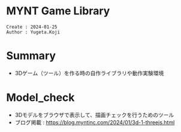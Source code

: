 MYNT Game Library
===
```
Create : 2024-01-25
Author : Yugeta.Koji
```

# Summary
- 3Dゲーム（ツール）を作る時の自作ライブラリや動作実験環境

# Model_check
- 3Dモデルをブラウザで表示して、描画チェックを行うためのツール
- ブログ掲載 : https://blog.myntinc.com/2024/01/3d-1-threejs.html



